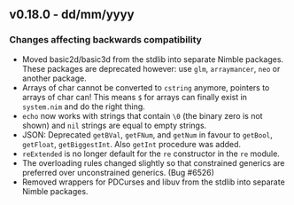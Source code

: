 ## v0.18.0 - dd/mm/yyyy

### Changes affecting backwards compatibility

- Moved basic2d/basic3d from the stdlib into separate Nimble packages. These
  packages are deprecated however: use ``glm``, ``arraymancer``, ``neo`` or
  another package.
- Arrays of char cannot be converted to ``cstring`` anymore, pointers to
  arrays of char can! This means ``$`` for arrays can finally exist
  in ``system.nim`` and do the right thing.
- ``echo`` now works with strings that contain ``\0`` (the binary zero is not
  shown) and ``nil`` strings are equal to empty strings.
- JSON: Deprecated `getBVal`, `getFNum`, and `getNum` in favour to
  `getBool`, `getFloat`, `getBiggestInt`. Also `getInt` procedure was added.
- `reExtended` is no longer default for the `re` constructor in the `re`
  module.
- The overloading rules changed slightly so that constrained generics are
  preferred over unconstrained generics. (Bug #6526)
- Removed wrappers for PDCurses and libuv from the stdlib into separate Nimble
  packages.
